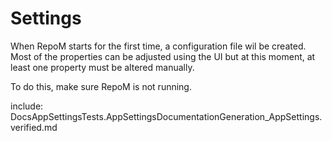 # Settings

When RepoM starts for the first time, a configuration file wil be created. Most of the properties can be adjusted using the UI but at this moment, at least one property must be altered manually.

To do this, make sure RepoM is not running.

include: DocsAppSettingsTests.AppSettingsDocumentationGeneration_AppSettings.verified.md
